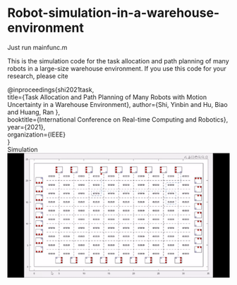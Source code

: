 # Robot-simulation-in-a-warehouse-environment

Just run mainfunc.m


This is the simulation code for the task allocation and path planning of many robots in a large-size warehouse environment. If you use this code for your research, please cite

@inproceedings{shi2021task,<br/>
title={Task Allocation and Path Planning of Many Robots with Motion Uncertainty in a Warehouse Environment},
author={Shi, Yinbin and Hu, Biao and Huang, Ran },  
booktitle={International Conference on Real-time Computing and Robotics},  
year={2021},  
organization={IEEE}  
}
<br/>
Simulation<br/>
![](warehouse_robot_anmi.gif)
